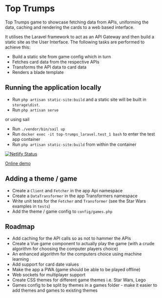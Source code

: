 # Top Trumps
Top Trumps game to showcase fetching data from APIs, uniforming the data,
caching and rendering the cards to a web based interface.

It utilises the Laravel framework to act as an API Gateway and then build a static site as the User Interface.
The following tasks are performed to achieve this: 

* Build a static site from game config which in turn
* Fetches card data from the respective APIs
* Transforms the API data to card data
* Renders a blade template

## Running the application locally

* Run `php artisan static-site:build` and a static site will be built in `storage\dist`.
* Run `php artisan serve`

or using sail

* Run `./vendor/bin/sail up`
* Run `docker exec -it top-trumps_laravel.test_1 bash` to enter the test app container
* Run `php artisan static-site:build` from within the container

[![Netlify Status](https://api.netlify.com/api/v1/badges/6cd61d2a-b4a5-44f7-a497-7867061499fa/deploy-status)](https://app.netlify.com/sites/toptrumps/deploys)

[Online demo](https://toptrumps.netlify.app)

## Adding a theme / game
* Create a `Client` and `Fetcher` in the app Api namespace
* Create a `DataTransformer` in the app Transformers namespace
* Write unit tests for the `Fetcher` and `Transformer` (see the Star Wars examples in `tests`)
* Add the theme / game config to `config/games.php`

## Roadmap

* Add caching for the API calls so as not to hammer the APIs
* Create a Vue game component to actually play the game (with a crude algorithm for choosing the computer players choice)
* An enhanced algorithm for the computers choice using machine learning
* Add support for card date values
* Make the app a PWA (game should be able to be played offline)
* Web sockets for multiplayer support
* Create CSS themes for different game themes i.e. Star Wars, Lego
* Games config to be split by themes in a games folder - make it easier to add themes and games to existing themes
